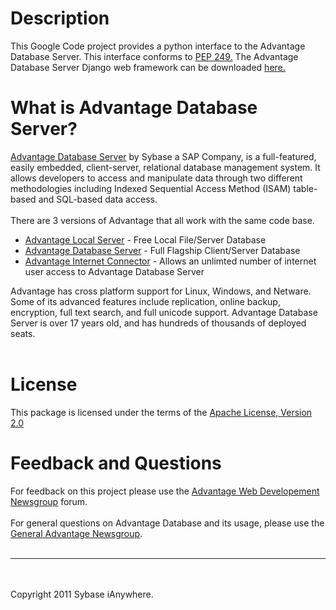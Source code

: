 <h1><a></a>Description<a href='#Description'></a></h1><p>This Google Code project provides a python interface to the Advantage Database Server. This interface conforms to <a href='http://www.python.org/dev/peps/pep-0249/'>PEP 249.</a>
The Advantage Database Server Django web framework can be downloaded <a href='http://code.google.com/p/adsdb-django/'>here.</a>

</p><h1><a></a>What is Advantage Database Server?<a href='#What_is_Advantage_Database_Server?'></a></h1><p><a href='http://www.sybase.com/products/databasemanagement/advantagedatabaseserver'>Advantage Database Server</a> by Sybase a SAP Company, is a full-featured, easily embedded, client-server, relational database management system. It allows developers to access and manipulate data through two different methodologies including  Indexed Sequential Access Method (ISAM) table-based and SQL-based data access.<br>
<br>
There are 3 versions of Advantage that all work with the same code base.<br>
<ul><li><a href='http://www.sybase.com/products/databasemanagement/advantagedatabaseserver/local-server'>Advantage Local Server</a> - Free Local File/Server Database</li>
<li><a href='http://www.sybase.com/products/databasemanagement/advantagedatabaseserver?htab=Overview&vtab=Product+Releases&hid=79946&vid=79923'>Advantage Database Server</a> - Full Flagship Client/Server Database </li>
<li><a href='http://www.sybase.com/products/databasemanagement/advantagedatabaseserver/internet-connector'>Advantage Internet Connector</a> - Allows an unlimted number of internet user access to Advantage Database Server </li>

</ul>Advantage has cross platform support for Linux, Windows, and Netware. Some of its advanced features include replication, online backup, encryption, full text search, and full unicode support. Advantage Database Server is over 17 years old, and has hundreds of thousands of deployed seats.<br>
<br>
<h1><a></a>License<a href='#License'></a></h1><p>This package is licensed under the terms of the <a href='http://www.apache.org/licenses/LICENSE-2.0'>Apache License, Version 2.0</a>

</p><h1><a></a>Feedback and Questions<a href='#Feedback_and_Questions'></a></h1><p>For feedback on this project please use the <a href='http://devzone.advantagedatabase.com/dz/content.aspx?key=7'>Advantage Web Developement Newsgroup</a> forum.<br>
<br>
For general questions on Advantage Database and its usage, please use the <a href='http://devzone.advantagedatabase.com/dz/content.aspx?key=7'>General Advantage Newsgroup</a>. <br>
<br>
<hr/><br>
<br>
Copyright 2011 Sybase iAnywhere. </p>